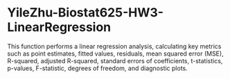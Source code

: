 # YileZhu-Biostat625-HW3-LinearRegression
 This function performs a linear regression analysis, calculating key metrics such as point estimates, fitted values, residuals, mean squared error (MSE), R-squared, adjusted R-squared, standard errors of coefficients, t-statistics, p-values, F-statistic, degrees of freedom, and diagnostic plots.
